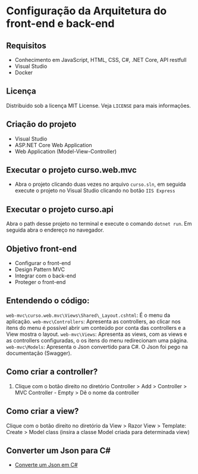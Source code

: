 # Configuração da Arquitetura do front-end e back-end

## Requisitos
- Conhecimento em JavaScript, HTML, CSS, C#, .NET Core, API restfull
- Visual Studio
- Docker

## Licença
Distribuido sob a licença MIT License. Veja `LICENSE` para mais informações.

## Criação do projeto
- Visual Studio
- ASP.NET Core Web Application
- Web Application (Model-View-Controller)

## Executar o projeto curso.web.mvc
- Abra o projeto clicando duas vezes no arquivo `curso.sln`, em seguida execute o projeto no Visual Studio clicando no botão `IIS Express`

## Executar o projeto curso.api
Abra o path desse projeto no terminal e execute o comando `dotnet run`. Em seguida abra o endereço no navegador.

## Objetivo front-end
- Configurar o front-end
- Design Pattern MVC
- Integrar com o back-end
- Proteger o front-end

## Entendendo o código:
`web-mvc\curso.web.mvc\Views\Shared\_Layout.cshtml`: É o menu da aplicação.
`web-mvc\Controllers`: Apresenta as controllers, ao clicar nos itens do menu é possível abrir um conteúdo por conta das controllers e a View mostra o layout.
`web-mvc\Views`: Apresenta as views, com as views e as controllers configuradas, o os itens do menu redirecionam uma página.
`web-mvc\Models`: Apresenta o Json convertido para C#. O Json foi pego na documentação (Swagger).

## Como criar a controller?
1. Clique com o botão direito no diretório Controller > Add > Controller > MVC Controller - Empty > Dê o nome da controller

## Como criar a view?
Clique com o botão direito no diretório da View > Razor View > Template: Create > Model class (insira a classe Model criada para determinada view)

## Converter um Json para C#
- [Converte um Json em C#](https://json2csharp.com/)
